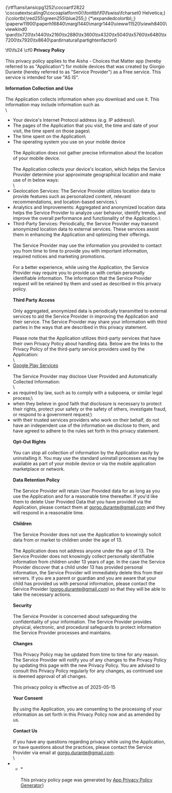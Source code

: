 {\rtf1\ansi\ansicpg1252\cocoartf2822
\cocoatextscaling0\cocoaplatform0{\fonttbl\f0\fswiss\fcharset0 Helvetica;}
{\colortbl;\red255\green255\blue255;}
{\*\expandedcolortbl;;}
\paperw11900\paperh16840\margl1440\margr1440\vieww11520\viewh8400\viewkind0
\pard\tx720\tx1440\tx2160\tx2880\tx3600\tx4320\tx5040\tx5760\tx6480\tx7200\tx7920\tx8640\pardirnatural\partightenfactor0

\f0\fs24 \cf0 **Privacy Policy**\
\
This privacy policy applies to the Aisha - Choices that Matter app (hereby referred to as "Application") for mobile devices that was created by Giorgio Durante (hereby referred to as "Service Provider") as a Free service. This service is intended for use "AS IS".\
\
**Information Collection and Use**\
\
The Application collects information when you download and use it. This information may include information such as\
\
*   Your device's Internet Protocol address (e.g. IP address)\
*   The pages of the Application that you visit, the time and date of your visit, the time spent on those pages\
*   The time spent on the Application\
*   The operating system you use on your mobile device\
\
The Application does not gather precise information about the location of your mobile device.\
\
The Application collects your device's location, which helps the Service Provider determine your approximate geographical location and make use of in below ways:\
\
*   Geolocation Services: The Service Provider utilizes location data to provide features such as personalized content, relevant recommendations, and location-based services.\
*   Analytics and Improvements: Aggregated and anonymized location data helps the Service Provider to analyze user behavior, identify trends, and improve the overall performance and functionality of the Application.\
*   Third-Party Services: Periodically, the Service Provider may transmit anonymized location data to external services. These services assist them in enhancing the Application and optimizing their offerings.\
\
The Service Provider may use the information you provided to contact you from time to time to provide you with important information, required notices and marketing promotions.\
\
For a better experience, while using the Application, the Service Provider may require you to provide us with certain personally identifiable information. The information that the Service Provider request will be retained by them and used as described in this privacy policy.\
\
**Third Party Access**\
\
Only aggregated, anonymized data is periodically transmitted to external services to aid the Service Provider in improving the Application and their service. The Service Provider may share your information with third parties in the ways that are described in this privacy statement.\
\
Please note that the Application utilizes third-party services that have their own Privacy Policy about handling data. Below are the links to the Privacy Policy of the third-party service providers used by the Application:\
\
*   [Google Play Services](https://www.google.com/policies/privacy/)\
\
The Service Provider may disclose User Provided and Automatically Collected Information:\
\
*   as required by law, such as to comply with a subpoena, or similar legal process;\
*   when they believe in good faith that disclosure is necessary to protect their rights, protect your safety or the safety of others, investigate fraud, or respond to a government request;\
*   with their trusted services providers who work on their behalf, do not have an independent use of the information we disclose to them, and have agreed to adhere to the rules set forth in this privacy statement.\
\
**Opt-Out Rights**\
\
You can stop all collection of information by the Application easily by uninstalling it. You may use the standard uninstall processes as may be available as part of your mobile device or via the mobile application marketplace or network.\
\
**Data Retention Policy**\
\
The Service Provider will retain User Provided data for as long as you use the Application and for a reasonable time thereafter. If you'd like them to delete User Provided Data that you have provided via the Application, please contact them at gorgo.durante@gmail.com and they will respond in a reasonable time.\
\
**Children**\
\
The Service Provider does not use the Application to knowingly solicit data from or market to children under the age of 13.\
\
The Application does not address anyone under the age of 13. The Service Provider does not knowingly collect personally identifiable information from children under 13 years of age. In the case the Service Provider discover that a child under 13 has provided personal information, the Service Provider will immediately delete this from their servers. If you are a parent or guardian and you are aware that your child has provided us with personal information, please contact the Service Provider (gorgo.durante@gmail.com) so that they will be able to take the necessary actions.\
\
**Security**\
\
The Service Provider is concerned about safeguarding the confidentiality of your information. The Service Provider provides physical, electronic, and procedural safeguards to protect information the Service Provider processes and maintains.\
\
**Changes**\
\
This Privacy Policy may be updated from time to time for any reason. The Service Provider will notify you of any changes to the Privacy Policy by updating this page with the new Privacy Policy. You are advised to consult this Privacy Policy regularly for any changes, as continued use is deemed approval of all changes.\
\
This privacy policy is effective as of 2025-05-15\
\
**Your Consent**\
\
By using the Application, you are consenting to the processing of your information as set forth in this Privacy Policy now and as amended by us.\
\
**Contact Us**\
\
If you have any questions regarding privacy while using the Application, or have questions about the practices, please contact the Service Provider via email at gorgo.durante@gmail.com.\
\
* * *\
\
This privacy policy page was generated by [App Privacy Policy Generator](https://app-privacy-policy-generator.nisrulz.com/)}